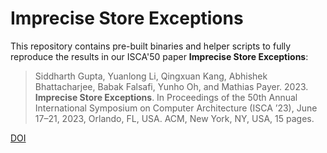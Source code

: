 # Imprecise Store Exceptions

This repository contains pre-built binaries and helper scripts to fully reproduce the results in our ISCA'50 paper **Imprecise Store Exceptions**:

> Siddharth Gupta, Yuanlong Li, Qingxuan Kang, Abhishek Bhattacharjee, Babak Falsafi, Yunho Oh, and Mathias Payer. 2023. **Imprecise Store Exceptions**. In Proceedings of the 50th Annual International Symposium on Computer Architecture (ISCA ’23), June 17–21, 2023, Orlando, FL, USA. ACM, New York, NY, USA, 15 pages.

[DOI](https://doi.org/10.1145/3579371.3589087)
